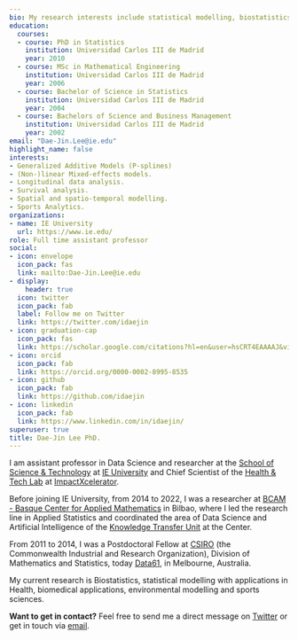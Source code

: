 ```yaml
---
bio: My research interests include statistical modelling, biostatistics, sports science and statistical computing.
education:
  courses:
  - course: PhD in Statistics
    institution: Universidad Carlos III de Madrid
    year: 2010
  - course: MSc in Mathematical Engineering
    institution: Universidad Carlos III de Madrid
    year: 2006
  - course: Bachelor of Science in Statistics
    institution: Universidad Carlos III de Madrid
    year: 2004
  - course: Bachelors of Science and Business Management
    institution: Universidad Carlos III de Madrid
    year: 2002
email: "Dae-Jin.Lee@ie.edu"
highlight_name: false
interests:
- Generalized Additive Models (P-splines)
- (Non-)linear Mixed-effects models.
- Longitudinal data analysis.
- Survival analysis.
- Spatial and spatio-temporal modelling.
- Sports Analytics.
organizations:
- name: IE University
  url: https://www.ie.edu/
role: Full time assistant professor
social:
- icon: envelope
  icon_pack: fas
  link: mailto:Dae-Jin.Lee@ie.edu
- display:
    header: true
  icon: twitter
  icon_pack: fab
  label: Follow me on Twitter
  link: https://twitter.com/idaejin
- icon: graduation-cap
  icon_pack: fas
  link: https://scholar.google.com/citations?hl=en&user=hsCRT4EAAAAJ&view_op=list_works&sortby=pubdate
- icon: orcid
  icon_pack: fab
  link: https://orcid.org/0000-0002-8995-8535
- icon: github
  icon_pack: fab
  link: https://github.com/idaejin
- icon: linkedin
  icon_pack: fab
  link: https://www.linkedin.com/in/idaejin/
superuser: true
title: Dae-Jin Lee PhD.
---
```



I am assistant professor in Data Science and researcher at the [School of Science & Technology](https://www.ie.edu/school-science-technology/) at [IE University](https://www.ie.edu/) and Chief Scientist of the [Health & Tech Lab](https://www.ie.edu/impactxcelerator/areas/health-technology/) at [ImpactXcelerator](https://www.ie.edu/impactxcelerator/).

Before joining IE University, from 2014 to 2022, I was a researcher at [BCAM - Basque Center for Applied Mathematics](http://www.bcamath.org/en/) in Bilbao, where I led the research line in Applied Statistics and coordinated the area of Data Science and Artificial Intelligence of the [Knowledge Transfer Unit](https://www.bcamath.org/en/knowledge-transfer/knowledge-transfer-unit) at the Center.

From 2011 to 2014, I was a Postdoctoral Fellow at [CSIRO](https://www.csiro.au/en/) (the Commonwealth Industrial and Research Organization), Division of Mathematics and Statistics, today [Data61](https://research.csiro.au/data61/), in Melbourne, Australia.

My current research is Biostatistics, statistical modelling with applications in Health, biomedical applications, environmental modelling and sports sciences.


**Want to get in contact?** Feel free to send me a direct message on [Twitter](https://twitter.com/idaejin) or get in touch via [email](mailto:Dae-Jin.Lee@ie.edu).

